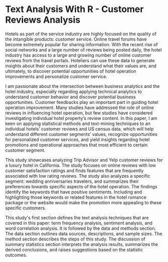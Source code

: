 # Text Analysis With R - Customer Reviews Analysis

Hotels as part of the service industry are highly focused on the quality of the intangible products: customer service. Online travel forums have become extremely popular for sharing information. With the recent rise of social networks and a large number of reviews being posted daily, the hotel industry has access to a large and growing number of online customer reviews from the travel portals. Hoteliers can use these data to generate insights about their customers and understand what their values are, and ultimately, to discover potential opportunities of hotel operation improvements and personalize customer service.

I am passionate about the intersection between business analytics and the hotel industry, especially regarding applying technical analytics to understand customer behavior and discover potential business opportunities. Customer feedbacks play an important part in guiding hotel operation improvement. Many studies have addressed the role of online reviews in influencing hotel operation, but few studies have considered investigating individual hotel property’s review content. In this paper, I am keen on applying statistical methods and text-mining techniques to an individual hotels’ customer reviews and US census data, which will help understand different customer segments’ values, recognize opportunities for personalized customer services, and yield insights regarding hotel promotions and operational approaches that most efficient to certain customer segment.

This study showcases analyzing Trip Advisor and Yelp customer reviews for a luxury hotel in California. The study focuses on online reviews with low customer satisfaction ratings and finds features that are frequently associated with low rating reviews. The study also analyzes a specific segment: wedding anniversaries travelers, and summarizes their preferences towards specific aspects of the hotel operation. The findings identify the keywords that have positive sentiments. Including and highlighting those keywords or related features in the hotel romance package or the website would make the promotion more appealing to these specific customers.

This study's first section defines the text analysis techniques that are covered in this paper: term frequency analysis, sentiment analysis, and word correlation analysis. It is followed by the data and methods section. The data section outlines data sources, descriptions, and sample sizes. The method section describes the steps of this study. The discussion of summary statistics section interprets the analysis results, summarizes the derived conclusions, and raises suggestions based on the statistic outcomes. 

